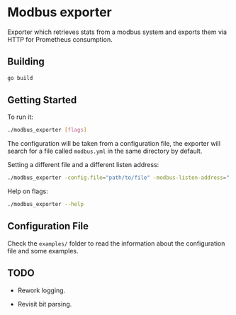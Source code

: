 # Modbus exporter
Exporter which retrieves stats from a modbus system and exports them via HTTP for Prometheus consumption.


## Building

```bash
go build
```


## Getting Started

To run it:

```bash
./modbus_exporter [flags]
```

The configuration will be taken from a configuration file, the exporter will search for a file called `modbus.yml` in the same directory by default.

Setting a different file and a different listen address:
```bash
./modbus_exporter -config.file="path/to/file" -modbus-listen-address=":8080"
```

Help on flags:

```bash
./modbus_exporter --help
```


## Configuration File

Check the `examples/` folder to read the information about the configuration file and some examples.


## TODO

- Rework logging.

- Revisit bit parsing.
